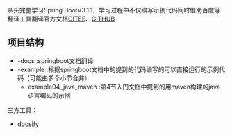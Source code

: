从头完整学习Spring BootV3.1.1，学习过程中不仅编写示例代码同时借助百度等翻译工具翻译官方文档[GITEE](https://coolwang.gitee.io/springboot-v3.1.1-learning)、[GITHUB](https://deanjoson.github.io/springboot-v3.1.1-learning/)

## 项目结构

- -docs :springboot文档翻译
- -example :根据springboot文档中的提到的代码编写的可以直接运行的示例代码（可能由多个小节合并）
  - example04_java_maven :第4节入门文档中提到的用maven构建的java语言编码的示例

三方工具：

- [docsify](https://docsify.js.org/#/zh-cn/) 